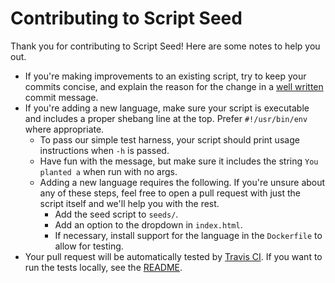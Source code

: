 # Contributing to Script Seed

Thank you for contributing to Script Seed! Here are some notes to help you out.

* If you're making improvements to an existing script, try to keep your commits
  concise, and explain the reason for the change in a [well
  written](https://tbaggery.com/2008/04/19/a-note-about-git-commit-messages.html)
  commit message.
* If you're adding a new language, make sure your script is executable and
  includes a proper shebang line at the top. Prefer `#!/usr/bin/env` where
  appropriate.
  * To pass our simple test harness, your script should print usage instructions
    when `-h` is passed.
  * Have fun with the message, but make sure it includes the string
    `You planted a` when run with no args.
  * Adding a new language requires the following. If you're unsure about any of
    these steps, feel free to open a pull request with just the script itself
    and we'll help you with the rest.
    * Add the seed script to `seeds/`.
    * Add an option to the dropdown in `index.html`.
    * If necessary, install support for the language in the `Dockerfile` to
      allow for testing.
* Your pull request will be automatically tested by
  [Travis CI](https://travis-ci.org/mkasberg/script-seed). If you want to run
  the tests locally, see the [README](https://github.com/mkasberg/script-seed).
